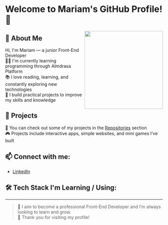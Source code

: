 # Welcome to Mariam's GitHub Profile! 👋

<img align="right" src="https://raw.githubusercontent.com/rajput2107/rajput2107/master/Assets/Developer.gif" width="250"/>

## 🔭 About Me
Hi, I'm Mariam — a junior Front-End Developer  
👩‍💻 I'm currently learning programming through Almdrasa Platform  
📚 I love reading, learning, and constantly exploring new technologies  
🚀 I build practical projects to improve my skills and knowledge

## 📂 Projects
🌟 You can check out some of my projects in the [Repositories](https://github.com/yourusername?tab=repositories) section  
🎮 Projects include interactive apps, simple websites, and mini games I’ve built

## 📫 Connect with me:
- [LinkedIn]([[(https://www.linkedin.com/in/mariam-zakaria-b11139294)]])



## 🛠️ Tech Stack I'm Learning / Using:


---

> 🎯 I aim to become a professional Front-End Developer and I’m always looking to learn and grow.  
> 💖 Thank you for visiting my profile!
